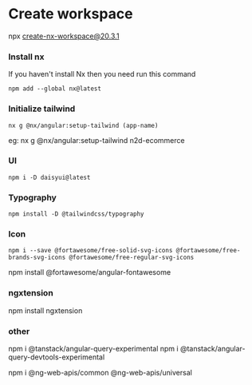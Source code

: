 # Create workspace
npx create-nx-workspace@20.3.1

### Install nx
If you haven't install Nx then you need run this command
```
npm add --global nx@latest
```
### Initialize tailwind
```
nx g @nx/angular:setup-tailwind (app-name) 
```
eg: nx g @nx/angular:setup-tailwind n2d-ecommerce

### UI
```
npm i -D daisyui@latest
```

### Typography
```
npm install -D @tailwindcss/typography
```
### Icon
```
npm i --save @fortawesome/free-solid-svg-icons @fortawesome/free-brands-svg-icons @fortawesome/free-regular-svg-icons
```

npm install @fortawesome/angular-fontawesome

### ngxtension

npm install ngxtension

### other
npm i @tanstack/angular-query-experimental
npm i @tanstack/angular-query-devtools-experimental

npm i @ng-web-apis/common @ng-web-apis/universal 